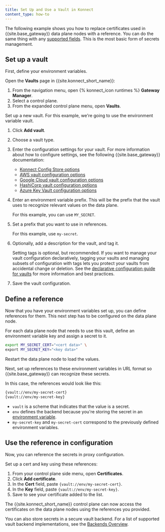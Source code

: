 ```yaml
---
title: Set Up and Use a Vault in Konnect
content_type: how-to
---
```



The following example shows you how to replace certificates used in {{site.base_gateway}}
data plane nodes with a reference. You can do the same thing with any [supported fields](/gateway/latest/kong-enterprise/secrets-management/). This is the most basic form of secrets management. 


## Set up a vault

First, define your environment variables.

Open the **Vaults** page in {{site.konnect_short_name}}:
1. From the navigation menu, open {% konnect_icon runtimes %} **Gateway Manager**.
1. Select a control plane.
1. From the expanded control plane menu, open **Vaults**.

Set up a new vault. For this example, we're going to use the environment variable vault. 
1. Click **Add vault**.
1. Choose a vault type. 
1. Enter the configuration settings for your vault. For more information about how to configure settings, see the following {{site.base_gateway}} documentation:
    * [Konnect Config Store options](/gateway-manager/configuration/config-store/#supported-fields)
    * [AWS vault configuration options](/gateway/latest/kong-enterprise/secrets-management/backends/aws-sm/#vault-configuration-options)
    * [Google Cloud vault configuration options](/gateway/latest/kong-enterprise/secrets-management/backends/gcp-sm/#vault-entity-configuration-options)
    * [HashiCorp vault configuration options](/gateway/latest/kong-enterprise/secrets-management/backends/hashicorp-vault/#vault-configuration-options)
    * [Azure Key Vault configuration options](/gateway/latest/kong-enterprise/secrets-management/backends/azure-key-vaults/#vault-entity-configuration-options)
1. Enter an environment variable prefix. This will be the prefix that the vault
uses to recognize relevant values on the data plane.

    For this example, you can use `MY_SECRET`.

1. Set a prefix that you want to use in references.

    For this example, use `my-secret`.

1. Optionally, add a description for the vault, and tag it.

    Setting tags is optional, but recommended. If you want to manage
    your vault configuration declaratively, tagging your vaults and managing subsets of configuration
    with tags lets you protect your vaults from accidental change or deletion.
    See the [declarative configuration guide for vaults](/deck/latest/guides/vaults/#best-practices)
    for more information and best practices.

1. Save the vault configuration.

## Define a reference

Now that you have your environment variables set up, you can define references for them.
This next step has to be configured on the data plane node.

For each data plane node that needs to use this vault,
define an environment variable key and assign a secret to it. 

```bash
export MY_SECRET_CERT="<cert data>" \
export MY_SECRET_KEY="<key data>"
```

Restart the data plane node to load the values.

Next, set up references to these environment variables in URL format so {{site.base_gateway}} can recognize these secrets.

In this case, the references would look like this:

```bash
{vault://env/my-secret-cert}
{vault://env/my-secret-key}
```


* `vault` is a scheme that indicates that the value is a secret.
* `env` defines the backend because you're storing the secret in an [environment variable](/gateway/latest/kong-enterprise/secrets-management/backends/env/).
* `my-secret-key` and `my-secret-cert` correspond to the previously defined environment variables.


## Use the reference in configuration

Now, you can reference the secrets in proxy configuration.

Set up a cert and key using these references:
1. From your control plane side menu, open **Certificates**.
1. Click **Add certificate**.
1. In the **Cert** field, paste `{vault://env/my-secret-cert}`.
1. In the **Key** field, paste `{vault://env/my-secret-key}`.
1. Save to see your certificate added to the list.

The {{site.konnect_short_name}} control plane can now access the certificates
on the data plane nodes using the references you provided.

You can also store secrets in a secure vault backend.
For a list of supported vault backend implementations, see the
[Backends Overview](/gateway/latest/kong-enterprise/secrets-management/backends).
